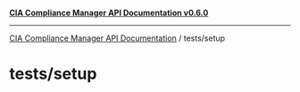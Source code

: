 [**CIA Compliance Manager API Documentation v0.6.0**](../../README.md)

***

[CIA Compliance Manager API Documentation](../../modules.md) / tests/setup

# tests/setup
